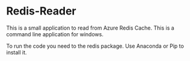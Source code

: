 # Redis-Reader
This is a small application to read from Azure Redis Cache. This is a command line application for windows.

To run the code you need to the redis package.
Use Anaconda or Pip to install it.
